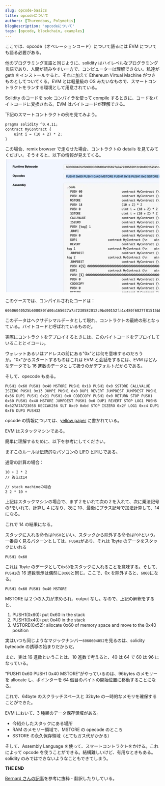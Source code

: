 ```yaml
---
slug: opcode-basics
title: opcodeについて
authors: [Thurendous, Polymetis]
blogDescription: 'opcodeについて'
tags: [opcode, blockchain, examples]
---
```


ここでは、opcode（オペレーションコード）について語るには EVM についても語る必要がある。

他のプログラミング言語と同じように、solidity はハイレベルなプログラミング言語であり、人間が読みやすい一方で、コンピューターは理解できない。私達が geth をインストールすると、それに加えて Ethereum Virtual Machine がつきものとしてついてくる。EVM とは軽量級の OS みたいなもので、スマートコントラクトをランする環境として用意されている。

Solidity のコードを solc コンパイラを使って compile するときに、コードをバイトコードに変換される。EVM はバイトコードが理解できる。

下記のスマートコントラクトの例を見てみよう。

```sol
pragma solidity ^0.4.11;
contract MyContract {
    uint i = (10 + 2) * 2;
}
```

この場合、remix browser で走らせた場合、コントラクトの details を見てみてください。そうすると、以下の情報が見えてくる。
![](contractdetails.png)

このケースでは、コンパイルされたコードは：

```
60606040525b600080fd00a165627a7a7230582012c9bd00152fa1c480f6827f81515bb19c3e63bf7ed9ffbb5fda0265983ac7980029
```

このデータはヘクサデシマルデータとして現れ、コントラクトの最終の形となっている。バイトコードと呼ばれているものだ。

実際にコントラクトをデプロイするときには、このバイトコードをデプロイしていることとイコール。

ウォレットあるいはアドレスの前にある"0x"とは何を意味するのだろうか。"0x"からスタートするものはこれは EVM と会話をするには、EVM はどんなデータでも 16 進数のデータとして扱うのがデフォルトだからである。

そして、opecode もある。

```
PUSH1 0x60 PUSH1 0x40 MSTORE PUSH1 0x18 PUSH1 0x0 SSTORE CALLVALUE ISZERO PUSH1 0x13 JUMPI PUSH1 0x0 DUP1 REVERT JUMPDEST JUMPDEST PUSH1 0x36 DUP1 PUSH1 0x21 PUSH1 0x0 CODECOPY PUSH1 0x0 RETURN STOP PUSH1 0x60 PUSH1 0x40 MSTORE JUMPDEST PUSH1 0x0 DUP1 REVERT STOP LOG1 PUSH6 0x627A7A723058 KECCAK256 SLT 0xc9 0xbd STOP ISZERO 0x2f LOG1 0xc4 DUP1 0xf6 DUP3 PUSH32
```

opcode の情報については、[yellow paper](http://gavwood.com/paper.pdf) に書かれている。

EVM はスタックマシンである。

簡単に理解するために、以下を参考にしてください。

まずこのルールは伝統的なパソコンの [LIFO](https://techterms.com/definition/filo) と同じである。

通常の計算の場合：

```
10 + 2 * 2
// 答えは14

```

```
// stack machineの場合
2 2 * 10 +
```

上記はスタックマシンの場合で、まず２をいれて次の２を入れて、次に乗法記号の\*をいれて、計算し 4 になり、次に 10、最後にプラス記号で加法計算して、14 になる。

これで 14 の結果になる。

スタックに入れる命令は`PUSH`といい、スタックから除外する命令は`POP`という。一番良く見るパターンとしては、`PUSH1`があり、それは 1byte のデータをスタックにいれる

```
PUSH1 0x60
```

これは 1byte のデータとして`0x60`をスタックに入れることを意味する。そして、`PUSH1`の 16 進数表示は偶然に`0x60`と同じ。ここで、0x を除外すると、`6060`になる。

```
PUSH1 0x60 PUSH1 0x40 MSTORE
```

MSTORE は２つの入力が求められ、output なし。なので、上記の解釈をすると、

1. PUSH1(0x60): put 0x60 in the stack
2. PUSH1(0x40): put 0x40 in the stack
3. MSTORE(0x52): allocate 0x60 of memory space and move to the 0x40 position

実はいつも同じようなマジックナンバー`6060604052`を見るのは、solidity bytecode の誘導の始まりだからだ。

また、実は 16 進数ということは、10 進数で考えると、40 は 64 で 60 は 96 になっている。

“PUSH1 0x60 PUSH1 0x40 MSTORE”がやっているのは、96bytes のメモリーを allocate し、ポインターを 64 個目のバイトの開始位置に移動することになる。

これで、64byte のスクラッチスペースと 32byte の一時的なメモリを確保することができた。

EVM において、3 種類のデータ保存領域がある。

-   今紹介したスタックにある場所
-   RAM のメモリー領域で、MSTORE の opecode のところ
-   SSTORE の永久保存領域（とてもガス代がかかる）

そして、Assembly Language を使って、スマートコントラクトをかける。これによって opcode を使うことができる。結構難しいけど、有用なときもある。solidity のみではできないようなこともできてしまう。

**THE END**

[Bernard さんの記事](https://medium.com/@blockchain101/solidity-bytecode-and-opcode-basics-672e9b1a88c2)を参考に抜粋・翻訳したりしている。
